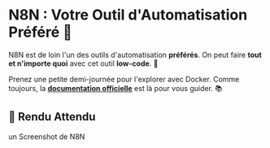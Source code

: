 # N8N : Votre Outil d'Automatisation Préféré 🚀

N8N est de loin l'un des outils d'automatisation **préférés**. On peut faire **tout et n'importe quoi** avec cet outil **low-code**. 🧩

Prenez une petite demi-journée pour l'explorer avec Docker. Comme toujours, la **[documentation officielle](https://docs.n8n.io/hosting/installation/server-setups/docker-compose/#5-create-docker-compose-file)** est là pour vous guider. 📚

## 📝 Rendu Attendu
un Screenshot de N8N